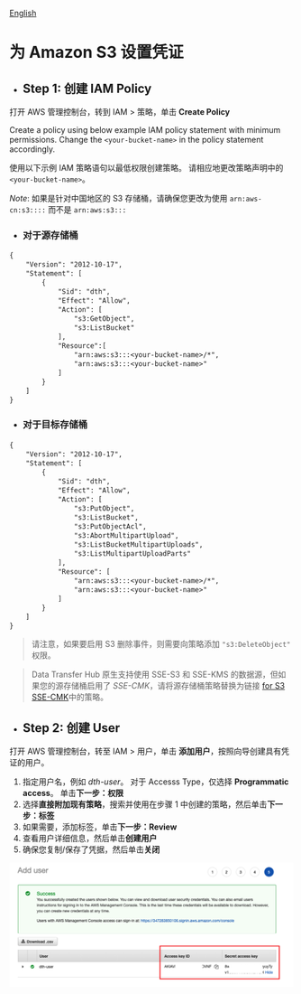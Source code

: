 [English](./IAM-Policy.md)

# 为 Amazon S3 设置凭证

- ## Step 1: 创建 IAM Policy

打开 AWS 管理控制台，转到 IAM > 策略，单击 **Create Policy**

Create a policy using below example IAM policy statement with minimum permissions. Change the `<your-bucket-name>` in the policy statement accordingly. 

使用以下示例 IAM 策略语句以最低权限创建策略。 请相应地更改策略声明中的 `<your-bucket-name>`。

_Note_: 如果是针对中国地区的 S3 存储桶，请确保您更改为使用 `arn:aws-cn:s3::::` 而不是 `arn:aws:s3:::`

- ### 对于源存储桶

```
{
    "Version": "2012-10-17",
    "Statement": [
        {
            "Sid": "dth",
            "Effect": "Allow",
            "Action": [
                "s3:GetObject",
                "s3:ListBucket"
            ],
            "Resource":[
                "arn:aws:s3:::<your-bucket-name>/*",
                "arn:aws:s3:::<your-bucket-name>"
            ]
        }
    ]
}
```


- ### 对于目标存储桶

```
{
    "Version": "2012-10-17",
    "Statement": [
        {
            "Sid": "dth",
            "Effect": "Allow",
            "Action": [
                "s3:PutObject",
                "s3:ListBucket",
                "s3:PutObjectAcl",
                "s3:AbortMultipartUpload",
                "s3:ListBucketMultipartUploads",
                "s3:ListMultipartUploadParts"
            ],
            "Resource": [
                "arn:aws:s3:::<your-bucket-name>/*",
                "arn:aws:s3:::<your-bucket-name>"
            ]
        }
    ]
}
```

> 请注意，如果要启用 S3 删除事件，则需要向策略添加 `"s3:DeleteObject"` 权限。

> Data Transfer Hub 原生支持使用 SSE-S3 和 SSE-KMS 的数据源，但如果您的源存储桶启用了 *SSE-CMK*，请将源存储桶策略替换为链接 [for S3 SSE-CMK](./S3-SSE-KMS-Policy_CN.md)中的策略。

- ## Step 2: 创建 User

打开 AWS 管理控制台，转至 IAM > 用户，单击 **添加用户**，按照向导创建具有凭证的用户。

1. 指定用户名，例如 *dth-user*。 对于 Accesss Type，仅选择 **Programmatic access**。 单击**下一步：权限**
1. 选择**直接附加现有策略**，搜索并使用在步骤 1 中创建的策略，然后单击**下一步：标签**
1. 如果需要，添加标签，单击**下一步：Review**
1. 查看用户详细信息，然后单击**创建用户**
1. 确保您复制/保存了凭据，然后单击**关闭**

![Create User](./images/tutorial/IAM-Policy/user.png)
